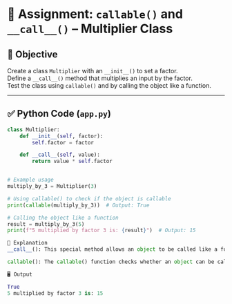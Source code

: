 # 🔢 Assignment: `callable()` and `__call__()` – Multiplier Class

## 🎯 Objective
Create a class `Multiplier` with an `__init__()` to set a factor.  
Define a `__call__()` method that multiplies an input by the factor.  
Test the class using `callable()` and by calling the object like a function.

---

## ✅ Python Code (`app.py`)

```python
class Multiplier:
    def __init__(self, factor):
        self.factor = factor

    def __call__(self, value):
        return value * self.factor


# Example usage
multiply_by_3 = Multiplier(3)

# Using callable() to check if the object is callable
print(callable(multiply_by_3))  # Output: True

# Calling the object like a function
result = multiply_by_3(5)
print(f"5 multiplied by factor 3 is: {result}")  # Output: 15

🧠 Explanation
__call__(): This special method allows an object to be called like a function. Here, it multiplies the given input by the factor.

callable(): The callable() function checks whether an object can be called like a function. When __call__() is defined in a class, instances of the class become callable.

🖥️ Output

True
5 multiplied by factor 3 is: 15